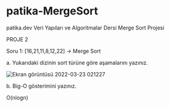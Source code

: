 # patika-MergeSort
patika.dev Veri Yapıları ve Algoritmalar Dersi Merge Sort Projesi

PROJE 2

Soru 1: [16,21,11,8,12,22] -> Merge Sort

a. Yukarıdaki dizinin sort türüne göre aşamalarını yazınız.

![Ekran görüntüsü 2022-03-23 021227](https://user-images.githubusercontent.com/102191609/159591415-859ce937-e3b0-4faf-a247-69d9a7690d57.png)

b. Big-O gösterimini yazınız.

O(nlogn)
